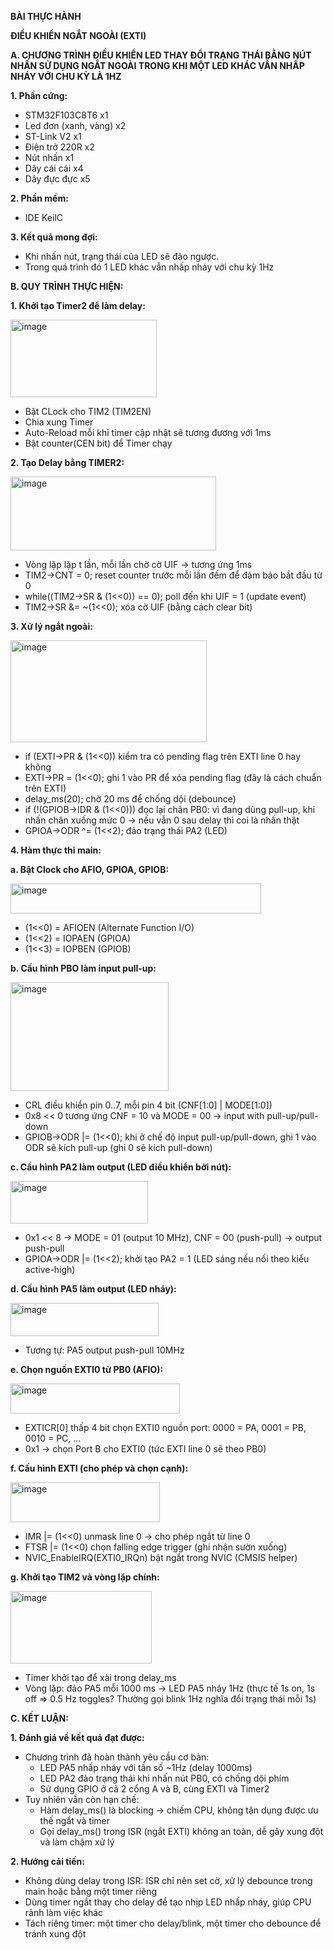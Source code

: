   **BÀI THỰC HÀNH**
  
  **ĐIỀU KHIỂN NGẮT NGOÀI (EXTI)**

**A. CHƯƠNG TRÌNH ĐIỀU KHIỂN LED THAY ĐỔI TRẠNG THÁI BẰNG NÚT NHẤN SỬ DỤNG NGẮT NGOÀI TRONG KHI MỘT LED KHÁC VẪN NHẤP NHÁY VỚI CHU KỲ LÀ 1HZ**

**1. Phần cứng:**
- STM32F103C8T6 x1
- Led đơn (xanh, vàng) x2
- ST-Link V2 x1
- Điện trở 220R x2
- Nút nhấn x1
- Dây cái cái x4
- Dây đực đực x5

**2. Phần mềm:**
- IDE KeilC

**3. Kết quả mong đợi:**
- Khi nhấn nút, trạng thái của LED sẽ đảo ngược.
- Trong quá trình đó 1 LED khác vẫn nhấp nháy với chu kỳ 1Hz

**B. QUY TRÌNH THỰC HIỆN:**

**1. Khởi tạo Timer2 để làm delay:**

<img width="234" height="124" alt="image" src="https://github.com/user-attachments/assets/26d6f54c-ecc6-4c28-bf69-46024fc92b94" />

- Bật CLock cho TIM2 (TIM2EN)
- Chia xung Timer
- Auto-Reload mỗi khi timer cập nhật sẽ tương đương với 1ms
- Bật counter(CEN bit) để Timer chạy

**2. Tạo Delay bằng TIMER2:**

<img width="329" height="118" alt="image" src="https://github.com/user-attachments/assets/a439d42f-6a73-4131-8563-5e0473d76422" />

- Vòng lặp lặp t lần, mỗi lần chờ cờ UIF -> tương ứng 1ms
- TIM2->CNT = 0; reset counter trước mỗi lần đếm để đảm bảo bắt đầu từ 0
- while((TIM2->SR & (1<<0)) == 0); poll đến khi UIF = 1 (update event)
- TIM2->SR &= ~(1<<0); xóa cờ UIF (bằng cách clear bit)

**3. Xử lý ngắt ngoài:**

<img width="314" height="163" alt="image" src="https://github.com/user-attachments/assets/e32a358b-22b0-4fb3-9ab4-1033d93fb225" />

- if (EXTI->PR & (1<<0)) kiểm tra có pending flag trên EXTI line 0 hay không
- EXTI->PR = (1<<0); ghi 1 vào PR để xóa pending flag (đây là cách chuẩn trên EXTI)
- delay_ms(20); chờ 20 ms để chống dội (debounce)
- if (!(GPIOB->IDR & (1<<0))) đọc lại chân PB0: vì đang dùng pull-up, khi nhấn chân xuống mức 0 → nếu vẫn 0 sau delay thì coi là nhấn thật
- GPIOA->ODR ^= (1<<2); đảo trạng thái PA2 (LED)

**4. Hàm thực thi main:**

**a. Bật Clock cho AFIO, GPIOA, GPIOB:**

<img width="401" height="48" alt="image" src="https://github.com/user-attachments/assets/e21fc81b-d649-4d19-8cb1-123a0d73609f" />

- (1<<0) = AFIOEN (Alternate Function I/O)
- (1<<2) = IOPAEN (GPIOA)
- (1<<3) = IOPBEN (GPIOB)

**b. Cấu hình PBO làm input pull-up:**

<img width="253" height="174" alt="image" src="https://github.com/user-attachments/assets/324e2649-5893-4b92-bf6d-0a3c53aaa18c" />

-  CRL điều khiển pin 0..7, mỗi pin 4 bit (CNF[1:0] | MODE[1:0])
- 0x8 << 0 tương ứng CNF = 10 và MODE = 00 → input with pull-up/pull-down
- GPIOB->ODR |= (1<<0); khi ở chế độ input pull-up/pull-down, ghi 1 vào ODR sẽ kích pull-up (ghi 0 sẽ kích pull-down)

**c. Cầu hình PA2 làm output (LED điều khiển bởi nút):**

<img width="220" height="68" alt="image" src="https://github.com/user-attachments/assets/7862b353-f56e-4cb9-a0af-3e5886beb67b" />

- 0x1 << 8 → MODE = 01 (output 10 MHz), CNF = 00 (push-pull) → output push-pull
- GPIOA->ODR |= (1<<2); khởi tạo PA2 = 1 (LED sáng nếu nối theo kiểu active-high)

**d. Cấu hình PA5 làm output (LED nháy):**

<img width="237" height="53" alt="image" src="https://github.com/user-attachments/assets/1dd0cb10-07d2-4103-9ed7-9b3ee08b8628" />

- Tương tự: PA5 output push-pull 10MHz

**e. Chọn nguồn EXTI0 từ PB0 (AFIO):**

<img width="271" height="48" alt="image" src="https://github.com/user-attachments/assets/0f2d415d-547c-43d0-9a83-a01450c5f54c" />

- EXTICR[0] thấp 4 bit chọn EXTI0 nguồn port: 0000 = PA, 0001 = PB, 0010 = PC, ...
- 0x1 → chọn Port B cho EXTI0 (tức EXTI line 0 sẽ theo PB0)

**f. Cấu hình EXTI (cho phép và chọn cạnh):**

<img width="239" height="64" alt="image" src="https://github.com/user-attachments/assets/70f5af5d-8ac7-4825-a771-8ed4b0ebb310" />

- IMR |= (1<<0) unmask line 0 → cho phép ngắt từ line 0
- FTSR |= (1<<0) chọn falling edge trigger (ghi nhận sườn xuống)
- NVIC_EnableIRQ(EXTI0_IRQn) bật ngắt trong NVIC (CMSIS helper)

**g. Khởi tạo TIM2 và vòng lặp chính:**

<img width="226" height="116" alt="image" src="https://github.com/user-attachments/assets/60da3dd5-5b5b-41e1-8e92-2fdb094ef7eb" />

- Timer khởi tạo để xài trong delay_ms
- Vòng lặp: đảo PA5 mỗi 1000 ms → LED PA5 nháy 1Hz (thực tế 1s on, 1s off => 0.5 Hz toggles? Thường gọi blink 1Hz nghĩa đổi trạng thái mỗi 1s)

**C. KẾT LUẬN:**

**1. Đánh giá về kết quả đạt được:**
- Chương trình đã hoàn thành yêu cầu cơ bản:
  - LED PA5 nhấp nháy với tần số ~1Hz (delay 1000ms)
  - LED PA2 đảo trạng thái khi nhấn nút PB0, có chống dội phím
  - Sử dụng GPIO ở cả 2 cổng A và B, cùng EXTI và Timer2
- Tuy nhiên vẫn còn hạn chế:
  - Hàm delay_ms() là blocking → chiếm CPU, không tận dụng được ưu thế ngắt và timer
  - Gọi delay_ms() trong ISR (ngắt EXTI) không an toàn, dễ gây xung đột và làm chậm xử lý
 
**2. Hướng cải tiến:**
- Không dùng delay trong ISR: ISR chỉ nên set cờ, xử lý debounce trong main hoặc bằng một timer riêng
- Dùng timer ngắt thay cho delay để tạo nhịp LED nhấp nháy, giúp CPU rảnh làm việc khác
- Tách riêng timer: một timer cho delay/blink, một timer cho debounce để tránh xung đột


